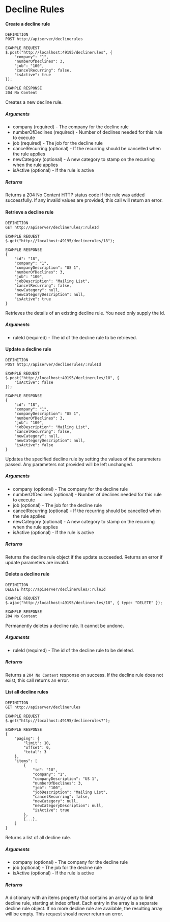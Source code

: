 # Decline Rules

#### Create a decline rule

```
DEFINITION
POST http://apiserver/declinerules

EXAMPLE REQUEST
$.post("http://localhost:49195/declinerules", {
    "company": "1",
    "numberOfDeclines": 3,
    "job": "100",
    "cancelRecurring": false,
    "isActive": true
});

EXAMPLE RESPONSE
204 No Content

```

Creates a new decline rule.

##### Arguments

* company (required) - The company for the decline rule
* numberOfDeclines (required) - Number of declines needed for this rule to execute
* job (required) - The job for the decline rule
* cancelRecurring (optional) - If the recurring should be cancelled when the rule applies
* newCategory (optional) - A new category to stamp on the recurring when the rule applies
* isActive (optional) - If the rule is active

##### Returns

Returns a 204 No Content HTTP status code if the rule was added successfully. If any invalid values are provided, this call will return an error.

#### Retrieve a decline rule

```
DEFINITION
GET http://apiserver/declinerules/:ruleId

EXAMPLE REQUEST
$.get("http://localhost:49195/declinerules/18");

EXAMPLE RESPONSE
{
    "id": "18",
    "company": "1",
    "companyDescription": "US 1",
    "numberOfDeclines": 3,
    "job": "100",
    "jobDescription": "Mailing List",
    "cancelRecurring": false,
    "newCategory": null,
    "newCategoryDescription": null,
    "isActive": true
}

```

Retrieves the details of an existing decline rule. You need only supply the id.

##### Arguments

* ruleId (required) - The id of the decline rule to be retrieved.

#### Update a decline rule

```
DEFINITION
POST http://apiserver/declinerules/:ruleId

EXAMPLE REQUEST
$.post("http://localhost:49195/declinerules/18", {
    "isActive": false
});

EXAMPLE RESPONSE
{
    "id": "18",
    "company": "1",
    "companyDescription": "US 1",
    "numberOfDeclines": 3,
    "job": "100",
    "jobDescription": "Mailing List",
    "cancelRecurring": false,
    "newCategory": null,
    "newCategoryDescription": null,
    "isActive": false
}

```

Updates the specified decline rule by setting the values of the parameters passed. Any parameters not provided will be left unchanged.

##### Arguments

* company (optional) - The company for the decline rule
* numberOfDeclines (optional) - Number of declines needed for this rule to execute
* job (optional) - The job for the decline rule
* cancelRecurring (optional) - If the recurring should be cancelled when the rule applies
* newCategory (optional) - A new category to stamp on the recurring when the rule applies
* isActive (optional) - If the rule is active

##### Returns

Returns the decline rule object if the update succeeded. Returns an error if update parameters are invalid.

#### Delete a decline rule

```
DEFINITION
DELETE http://apiserver/declinerules/:ruleId

EXAMPLE REQUEST
$.ajax("http://localhost:49195/declinerules/18", { type: "DELETE" });

EXAMPLE RESPONSE
204 No Content

```

Permanently deletes a decline rule. It cannot be undone.

##### Arguments

* ruleId (required) - The id of the decline rule to be deleted.

##### Returns

Returns a `204 No Content` response on success. If the decline rule does not exist, this call returns an error.

#### List all decline rules

```
DEFINITION
GET http://apiserver/declinerules

EXAMPLE REQUEST
$.get("http://localhost:49195/declinerules?");

EXAMPLE RESPONSE
{
    "paging": {
        "limit": 10,
        "offset": 0,
        "total": 3
    },
    "items": [
        {
            "id": "18",
            "company": "1",
            "companyDescription": "US 1",
            "numberOfDeclines": 3,
            "job": "100",
            "jobDescription": "Mailing List",
            "cancelRecurring": false,
            "newCategory": null,
            "newCategoryDescription": null,
            "isActive": true
        },
        {...},
    ]
}

```

Returns a list of all decline rule.

##### Arguments

* company (optional) - The company for the decline rule
* job (optional) - The job for the decline rule
* isActive (optional) - If the rule is active

##### Returns

A dictionary with an items property that contains an array of up to limit decline rule, starting at index offset. Each entry in the array is a separate decline rule object. If no more decline rule are available, the resulting array will be empty. This request should never return an error.